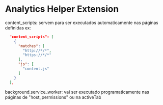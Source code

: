 # Analytics Helper Extension

content_scripts: servem para ser executados automaticamente nas páginas definidas
ex:

```json
  "content_scripts": [
    {
      "matches": [
        "http://*/*",
        "https://*/*"
      ],
      "js": [
        "content.js"
      ]
    }
  ],
```

background.service_worker: vai ser executado programaticamente nas páginas de "host_permissions" ou na activeTab
